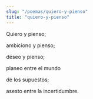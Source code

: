 ```yaml
---
slug: "/poemas/quiero-y-pienso"
title: "quiero-y-pienso"
---
```

Quiero y pienso;

ambiciono y pienso;

deseo y pienso;

planeo entre el mundo

de los supuestos;

asesto entre la incertidumbre.